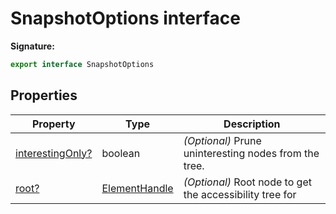 # SnapshotOptions interface

**Signature:**

```typescript
export interface SnapshotOptions
```

## Properties

| Property                                                           | Type                                          | Description                                                   |
| ------------------------------------------------------------------ | --------------------------------------------- | ------------------------------------------------------------- |
| [interestingOnly?](./puppeteer.snapshotoptions.interestingonly.md) | boolean                                       | <i>(Optional)</i> Prune uninteresting nodes from the tree.    |
| [root?](./puppeteer.snapshotoptions.root.md)                       | [ElementHandle](./puppeteer.elementhandle.md) | <i>(Optional)</i> Root node to get the accessibility tree for |
